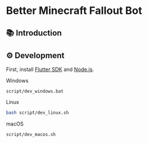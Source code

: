 # Better Minecraft Fallout Bot

## 📚 Introduction

## ⚙️ Development

First, install [Flutter SDK](https://docs.flutter.dev/get-started/install) and [Node.js](https://nodejs.org/download).

Windows
```shell
script/dev_windows.bat
```

Linux
```bash
bash script/dev_linux.sh
```

macOS
```shell
script/dev_macos.sh
```